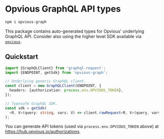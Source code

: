 # Opvious GraphQL API types

```sh
npm i opvious-graph
```

This package contains auto-generated types for Opvious' underlying GraphQL API.
Consider also using the higher level SDK available via
[`opvious`](https://www.npmjs.com/package/opvious).

## Quickstart

```ts
import {GraphQLClient} from 'graphql-request';
import {ENDPOINT, getSdk} from 'opvious-graph';

// Underlying generic GraphQL client.
const client = new GraphQLClient(ENDPOINT, {
  headers: {authorization: process.env.OPVIOUS_TOKEN},
});

// Typesafe GraphQL SDK.
const sdk = getSdk(
  <R, V>(query: string, vars: V) => client.rawRequest<R, V>(query, vars)
);
```

You can generate API tokens (used via `process.env.OPVIOUS_TOKEN` above) at
https://hub.opvious.io/authorizations.
